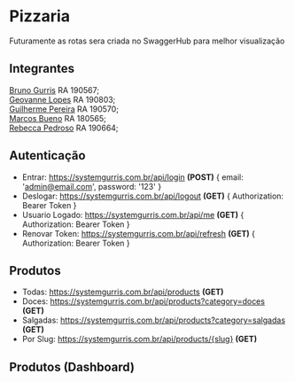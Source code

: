 # Pizzaria

Futuramente as rotas sera criada no SwaggerHub para melhor visualização

## Integrantes
[Bruno Gurris](https://github.com/BrunoGurris) RA 190567;<br /> [Geovanne Lopes](https://github.com/Geovannelopes) RA 190803;<br /> [Guilherme Pereira](https://github.com/guilherme033) RA 190570;<br /> [Marcos Bueno](https://github.com/marcos-bueno) RA 180565;<br /> [Rebecca Pedroso](https://github.com/rehpedroso) RA 190664;

## Autenticação
* Entrar: https://systemgurris.com.br/api/login **(POST)** { email: 'admin@email.com', password: '123' }
* Deslogar: https://systemgurris.com.br/api/logout **(GET)** { Authorization: Bearer Token }
* Usuario Logado: https://systemgurris.com.br/api/me **(GET)** { Authorization: Bearer Token }
* Renovar Token: https://systemgurris.com.br/api/refresh **(GET)** { Authorization: Bearer Token }

## Produtos
* Todas: https://systemgurris.com.br/api/products **(GET)**
* Doces: https://systemgurris.com.br/api/products?category=doces **(GET)**
* Salgadas: https://systemgurris.com.br/api/products?category=salgadas **(GET)**
* Por Slug: https://systemgurris.com.br/api/products/{slug} **(GET)**

## Produtos (Dashboard)


